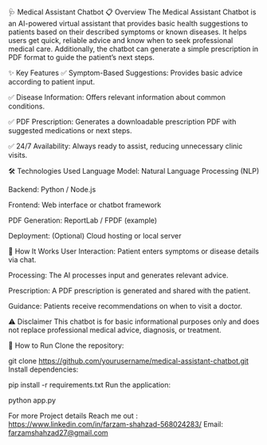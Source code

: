 🩺 Medical Assistant Chatbot
📋 Overview
The Medical Assistant Chatbot is an AI-powered virtual assistant that provides basic health suggestions to patients based on their described symptoms or known diseases. It helps users get quick, reliable advice and know when to seek professional medical care. Additionally, the chatbot can generate a simple prescription in PDF format to guide the patient’s next steps.

✨ Key Features
✅ Symptom-Based Suggestions: Provides basic advice according to patient input.

✅ Disease Information: Offers relevant information about common conditions.

✅ PDF Prescription: Generates a downloadable prescription PDF with suggested medications or next steps.

✅ 24/7 Availability: Always ready to assist, reducing unnecessary clinic visits.

🛠️ Technologies Used
Language Model: Natural Language Processing (NLP)

Backend: Python / Node.js

Frontend: Web interface or chatbot framework

PDF Generation: ReportLab / FPDF (example)

Deployment: (Optional) Cloud hosting or local server

🚀 How It Works
User Interaction: Patient enters symptoms or disease details via chat.

Processing: The AI processes input and generates relevant advice.

Prescription: A PDF prescription is generated and shared with the patient.

Guidance: Patients receive recommendations on when to visit a doctor.

⚠️ Disclaimer
This chatbot is for basic informational purposes only and does not replace professional medical advice, diagnosis, or treatment.

📂 How to Run
Clone the repository:

git clone https://github.com/yourusername/medical-assistant-chatbot.git
Install dependencies:


pip install -r requirements.txt
Run the application:

python app.py

For more Project  details  Reach me out : https://www.linkedin.com/in/farzam-shahzad-568024283/
Email: farzamshahzad27@gmail.com
